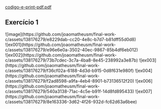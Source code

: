 [codigo-e-print-pdf.pdf](https://github.com/user-attachments/files/15744086/codigo-e-print-pdf.pdf)

<h2>Exercício 1</h2>
![image](https://github.com/joaomatheusm/final-work-c/assets/138176279/e8229dab-cc20-4e8c-b7d7-b81dff55d0d8)
<br>
![ex001](https://github.com/joaomatheusm/final-work-c/assets/138176279/e96e6e0a-3502-40ec-9867-85b4df6eb012)
<br>
![ex002](https://github.com/joaomatheusm/final-work-c/assets/138176279/73b7cdec-3c7a-4ba8-8e45-238992a3e87b)
![ex003](https://github.com/joaomatheusm/final-work-c/assets/138176279/f36cf02a-6188-4d3d-b915-0d8f631e980f)
![ex004](https://github.com/joaomatheusm/final-work-c/assets/138176279/f2ad8598-a9fa-4eb4-8901-b73136512f20)
![ex006](https://github.com/joaomatheusm/final-work-c/assets/138176279/540a3138-71ac-4c5e-b91f-14d8fd895433)
![ex007](https://github.com/joaomatheusm/final-work-c/assets/138176279/8e163336-3d62-4f26-932d-fc62d63a6bee)

